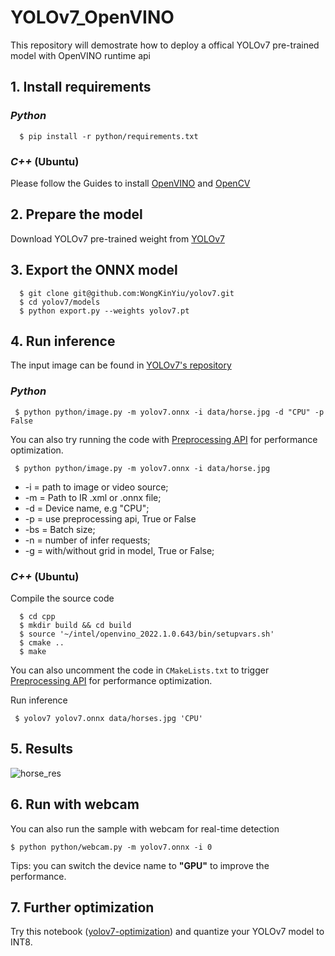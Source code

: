 # YOLOv7_OpenVINO
This repository will demostrate how to deploy a offical YOLOv7 pre-trained model with OpenVINO runtime api
## 1. Install requirements
### ***Python***
```shell
  $ pip install -r python/requirements.txt
 ```

### ***C++*** (Ubuntu)
Please follow the Guides to install [OpenVINO](https://docs.openvino.ai/latest/openvino_docs_install_guides_installing_openvino_from_archive_linux.html) and [OpenCV](https://docs.opencv.org/4.x/d7/d9f/tutorial_linux_install.html)

## 2. Prepare the model
Download YOLOv7 pre-trained weight from [YOLOv7](https://github.com/WongKinYiu/yolov7)

## 3. Export the ONNX model
```shell
  $ git clone git@github.com:WongKinYiu/yolov7.git
  $ cd yolov7/models
  $ python export.py --weights yolov7.pt
 ```
 
## 4. Run inference
 The input image can be found in [YOLOv7's repository](https://github.com/WongKinYiu/yolov7/blob/main/inference/images/horses.jpg)
 ### ***Python***
 ```shell
  $ python python/image.py -m yolov7.onnx -i data/horse.jpg -d "CPU" -p False
 ```
 You can also try running the code with [Preprocessing API](https://docs.openvino.ai/latest/openvino_docs_OV_UG_Preprocessing_Overview.html) for performance optimization.
 ```shell
  $ python python/image.py -m yolov7.onnx -i data/horse.jpg
 ```

- -i = path to image or video source;
- -m = Path to IR .xml or .onnx file;
- -d = Device name, e.g "CPU";
- -p = use preprocessing api, True or False
- -bs = Batch size;
- -n = number of infer requests;
- -g = with/without grid in model, True or False;
  
 ### ***C++*** (Ubuntu)
Compile the source code
```shell
  $ cd cpp
  $ mkdir build && cd build
  $ source '~/intel/openvino_2022.1.0.643/bin/setupvars.sh'
  $ cmake ..
  $ make
 ```
You can also uncomment the code in ```CMakeLists.txt``` to trigger [Preprocessing API](https://docs.openvino.ai/latest/openvino_docs_OV_UG_Preprocessing_Overview.html) for performance optimization.

Run inference
 ```shell
  $ yolov7 yolov7.onnx data/horses.jpg 'CPU'
 ```
## 5. Results
 
 ![horse_res](https://user-images.githubusercontent.com/91237924/179361905-44fcd4ac-7a9e-41f0-bd07-b6cf07245c04.jpg)


 ## 6. Run with webcam
 You can also run the sample with webcam for real-time detection
  ```shell
  $ python python/webcam.py -m yolov7.onnx -i 0
 ```
 
Tips: you can switch the device name to **"GPU"** to improve the performance.

## 7. Further optimization
Try this notebook ([yolov7-optimization](https://github.com/openvinotoolkit/openvino_notebooks/tree/develop/notebooks/226-yolov7-optimization)) and quantize your YOLOv7 model to INT8.

